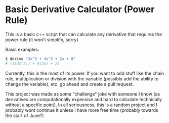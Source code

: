 # Basic Derivative Calculator (Power Rule)

This is a basic c++ script that can calculate any derivative that requires the power rule (it won't simplify, sorry)

Basic examples:

```sh
$ derive "3x^3 + 4x^2 + 2x + 8"
# (3(3x^2)) + 4(2x) + 2)
```

Currently, this is the most of its power. If you want to add stuff like the chain rule, multiplication or division with the variable (possibly add the ability to change the variable), etc. go ahead and create a pull request.

This project was made as some "challenge" joke with someone I know (as derivatives are computationally expensive and hard to calculate technically without a specific point). In all seriousness, this is a random project and I probably wont continue it unless I have more free time (probably towards the start of June?)
